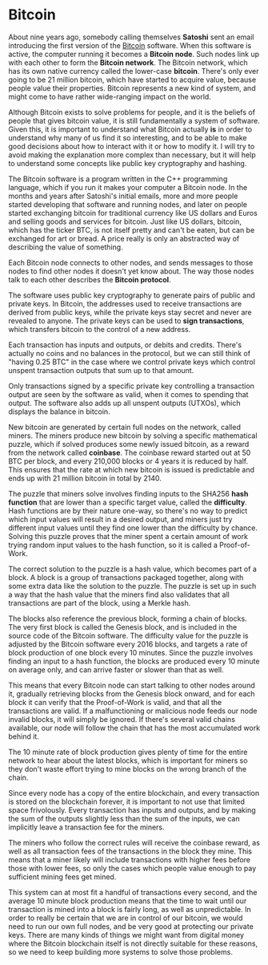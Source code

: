 # Bitcoin

About nine years ago, somebody calling themselves
<strong>Satoshi</strong> sent an email introducing
the first version of the
<a href="http://www.metzdowd.com/pipermail/cryptography/2009-January/014994.html">Bitcoin</a>
software. When this software is active, the computer running it
becomes a <strong>Bitcoin node</strong>. Such nodes link up with
each other to form the <strong>Bitcoin network</strong>. The Bitcoin
network, which has its own native currency called the
lower-case <strong>bitcoin</strong>. There's only ever going to be
21 million bitcoin, which have started to acquire value, because people
value their properties. Bitcoin represents a new kind of system, and might
come to have rather wide-ranging impact on the world.

Although Bitcoin exists to solve problems for people, and it is the
beliefs of people that gives bitcoin value, it is still fundamentally
a system of software. Given this, it is important
to understand what Bitcoin actually <strong>is</strong> in order to understand
why many of us find it so interesting, and to be able to make good decisions
about how to interact with it or how to modify it. I will try to avoid making
the explanation more complex than necessary,
but it will help to understand some concepts like public key cryptography and hashing.

The Bitcoin software is a program written in the C++ programming
language, which if you run it makes your computer a Bitcoin node.
In the months and years after Satoshi's initial emails,
more and more people started developing that software and running nodes,
and later on people started exchanging bitcoin for traditional currency
like US dollars and Euros and selling goods and services for bitcoin.
Just like US dollars, bitcoin, which has the ticker BTC, is not itself
pretty and can't be eaten, but can be exchanged for art or bread.
A price really is only an abstracted way of describing the value of something.

Each Bitcoin node connects to other nodes, and sends messages to those
nodes to find other nodes it doesn't yet know about. The way those nodes
talk to each other describes the <strong>Bitcoin protocol</strong>.

The software uses public key cryptography to generate pairs of public and
private keys. In Bitcoin, the addresses used to receive transactions are
derived from public keys, while the private keys stay secret and
never are revealed to anyone. The private keys can be used to
<strong>sign transactions</strong>, which transfers bitcoin to the
control of a new address.

Each transaction has inputs and outputs, or debits and credits. There's
actually no coins and no balances in the protocol, but we can
still think of "having 0.25 BTC" in the case where we control private
keys which control unspent transaction outputs that sum up to that
amount.

Only transactions signed by a specific private key controlling a transaction
output are seen by the software as valid, when it comes to spending
that output. The software also adds up all unspent outputs (UTXOs), which
displays the balance in bitcoin.

New bitcoin are generated by certain full nodes on the network,
called miners. The miners produce new bitcoin by solving a specific mathematical
puzzle, which if solved produces some newly issued bitcoin, as a reward from the
network called <strong>coinbase</strong>. The coinbase reward started out at
50 BTC per block, and every 210,000 blocks or 4 years it is reduced by half.
This ensures that the rate at which new bitcoin is issued is predictable and
ends up with 21 million bitcoin in total by 2140.

The puzzle that miners solve involves finding inputs to the SHA256
<strong>hash function</strong> that are lower than a specific target value,
called the <strong>difficulty</strong>. Hash functions
are by their nature one-way, so there's no way to predict which input values
will result in a desired output, and miners just try different input values
until they find one lower than the difficulty by chance. Solving this puzzle
proves that the miner spent a certain amount of work trying random input values
to the hash function, so it is called a Proof-of-Work.

The correct solution to the puzzle is a hash value, which becomes part of a
block. A block is a group of transactions packaged together, along with some
extra data like the solution to the puzzle. The puzzle is set up in such a
way that the hash value that the miners find also validates that all
transactions are part of the block, using a Merkle hash.

The blocks also reference the previous block, forming a chain of blocks. The
very first block is called the Genesis block, and is included in the source
code of the Bitcoin software. The difficulty value for the puzzle is adjusted
by the Bitcoin software every 2016 blocks, and targets a rate of block production
of one block every 10 minutes. Since the puzzle involves finding an input to
a hash function, the blocks are produced every 10 minute on average only, and
can arrive faster or slower than that as well.

This means that every Bitcoin node can start talking to other nodes around it,
gradually retrieving blocks from the Genesis block onward, and for each block
it can verify that the Proof-of-Work is valid, and that all the transactions
are valid. If a malfunctioning or malicious node feeds our node invalid blocks,
it will simply be ignored. If there's several valid chains available, our node
will follow the chain that has the most accumulated work behind it.

The 10 minute rate of block production gives plenty of time for the entire
network to hear about the latest blocks, which is important for miners so
they don't waste effort trying to mine blocks on the wrong branch of the chain.

Since every node has a copy of the entire blockchain, and every transaction is
stored on the blockchain forever, it is important to not use that limited space
frivolously. Every transaction has inputs and outputs, and by making the sum
of the outputs slightly less than the sum of the inputs, we can implicitly
leave a transaction fee for the miners.

The miners who follow the correct rules will receive the coinbase reward, as
well as all transaction fees of the transactions in the block they mine. This
means that a miner likely will include transactions with higher fees before
those with lower fees, so only the cases which people value enough to pay
sufficient mining fees get mined.

This system can at most fit a handful of transactions every second, and the
average 10 minute block production means that the time to wait until our
transaction is mined into a block is fairly long, as well as unpredictable.
In order to really be certain that we are in control of our bitcoin, we
would need to run our own full nodes, and be very good at protecting our
private keys. There are many kinds of things we might want from digital
money where the Bitcoin blockchain itself is not directly suitable for
these reasons, so we need to keep building more systems to solve those
problems.
